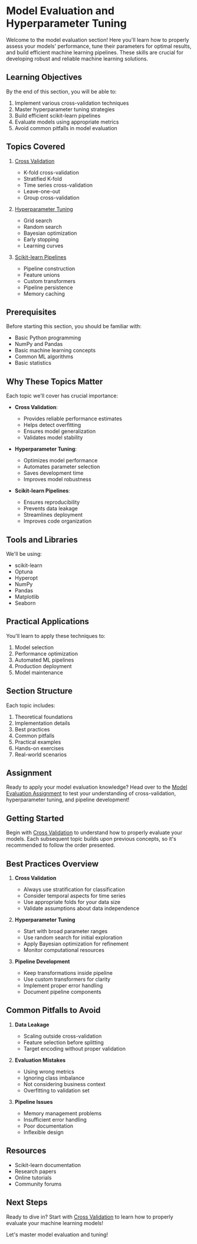 # Model Evaluation and Hyperparameter Tuning

Welcome to the model evaluation section! Here you'll learn how to properly assess your models' performance, tune their parameters for optimal results, and build efficient machine learning pipelines. These skills are crucial for developing robust and reliable machine learning solutions.

## Learning Objectives

By the end of this section, you will be able to:

1. Implement various cross-validation techniques
2. Master hyperparameter tuning strategies
3. Build efficient scikit-learn pipelines
4. Evaluate models using appropriate metrics
5. Avoid common pitfalls in model evaluation

## Topics Covered

1. [Cross Validation](./cross-validation.md)
   - K-fold cross-validation
   - Stratified K-fold
   - Time series cross-validation
   - Leave-one-out
   - Group cross-validation

2. [Hyperparameter Tuning](./hyperparameter-tuning.md)
   - Grid search
   - Random search
   - Bayesian optimization
   - Early stopping
   - Learning curves

3. [Scikit-learn Pipelines](./sklearn-pipelines.md)
   - Pipeline construction
   - Feature unions
   - Custom transformers
   - Pipeline persistence
   - Memory caching

## Prerequisites

Before starting this section, you should be familiar with:

- Basic Python programming
- NumPy and Pandas
- Basic machine learning concepts
- Common ML algorithms
- Basic statistics

## Why These Topics Matter

Each topic we'll cover has crucial importance:

- **Cross Validation**:
  - Provides reliable performance estimates
  - Helps detect overfitting
  - Ensures model generalization
  - Validates model stability

- **Hyperparameter Tuning**:
  - Optimizes model performance
  - Automates parameter selection
  - Saves development time
  - Improves model robustness

- **Scikit-learn Pipelines**:
  - Ensures reproducibility
  - Prevents data leakage
  - Streamlines deployment
  - Improves code organization

## Tools and Libraries

We'll be using:

- scikit-learn
- Optuna
- Hyperopt
- NumPy
- Pandas
- Matplotlib
- Seaborn

## Practical Applications

You'll learn to apply these techniques to:

1. Model selection
2. Performance optimization
3. Automated ML pipelines
4. Production deployment
5. Model maintenance

## Section Structure

Each topic includes:

1. Theoretical foundations
2. Implementation details
3. Best practices
4. Common pitfalls
5. Practical examples
6. Hands-on exercises
7. Real-world scenarios

## Assignment

Ready to apply your model evaluation knowledge? Head over to the [Model Evaluation Assignment](../_assignments/5.5-assignment.md) to test your understanding of cross-validation, hyperparameter tuning, and pipeline development!

## Getting Started

Begin with [Cross Validation](./cross-validation.md) to understand how to properly evaluate your models. Each subsequent topic builds upon previous concepts, so it's recommended to follow the order presented.

## Best Practices Overview

1. **Cross Validation**
   - Always use stratification for classification
   - Consider temporal aspects for time series
   - Use appropriate folds for your data size
   - Validate assumptions about data independence

2. **Hyperparameter Tuning**
   - Start with broad parameter ranges
   - Use random search for initial exploration
   - Apply Bayesian optimization for refinement
   - Monitor computational resources

3. **Pipeline Development**
   - Keep transformations inside pipeline
   - Use custom transformers for clarity
   - Implement proper error handling
   - Document pipeline components

## Common Pitfalls to Avoid

1. **Data Leakage**
   - Scaling outside cross-validation
   - Feature selection before splitting
   - Target encoding without proper validation

2. **Evaluation Mistakes**
   - Using wrong metrics
   - Ignoring class imbalance
   - Not considering business context
   - Overfitting to validation set

3. **Pipeline Issues**
   - Memory management problems
   - Insufficient error handling
   - Poor documentation
   - Inflexible design

## Resources

- Scikit-learn documentation
- Research papers
- Online tutorials
- Community forums

## Next Steps

Ready to dive in? Start with [Cross Validation](./cross-validation.md) to learn how to properly evaluate your machine learning models!

Let's master model evaluation and tuning!
